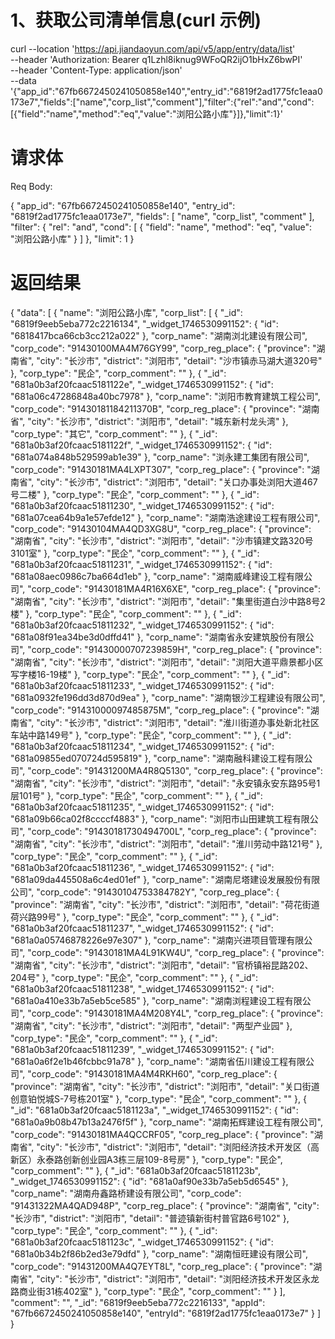 
# 1、获取公司清单信息(curl 示例)

curl --location 'https://api.jiandaoyun.com/api/v5/app/entry/data/list' \
--header 'Authorization: Bearer q1Lzhl8iknug9WFoQR2ijO1bHxZ6bwPI' \
--header 'Content-Type: application/json' \
--data '{"app_id":"67fb6672450241050858e140","entry_id":"6819f2ad1775fc1eaa0173e7","fields":["name","corp_list","comment"],"filter":{"rel":"and","cond":[{"field":"name","method":"eq","value":"浏阳公路小库"}]},"limit":1}'

# 请求体

Req Body:

{
  "app_id": "67fb6672450241050858e140",
  "entry_id": "6819f2ad1775fc1eaa0173e7",
  "fields": [
    "name",
    "corp_list",
    "comment"
  ],
  "filter": {
    "rel": "and",
    "cond": [
      {
        "field": "name",
        "method": "eq",
        "value": "浏阳公路小库"
      }
    ]
  },
  "limit": 1
}


# 返回结果

{
  "data": [
    {
      "name": "浏阳公路小库",
      "corp_list": [
        {
          "_id": "6819f9eeb5eba772c2216134",
          "_widget_1746530991152": {
            "id": "6818417bca66cb3cc212a022"
          },
          "corp_name": "湖南浏北建设有限公司",
          "corp_code": "91430100MA4M76GY99",
          "corp_reg_place": {
            "province": "湖南省",
            "city": "长沙市",
            "district": "浏阳市",
            "detail": "沙市镇赤马湖大道320号"
          },
          "corp_type": "民企",
          "corp_comment": ""
        },
        {
          "_id": "681a0b3af20fcaac5181122e",
          "_widget_1746530991152": {
            "id": "681a06c47286848a40bc7978"
          },
          "corp_name": "浏阳市教育建筑工程公司",
          "corp_code": "91430181184211370B",
          "corp_reg_place": {
            "province": "湖南省",
            "city": "长沙市",
            "district": "浏阳市",
            "detail": "城东新村龙头湾"
          },
          "corp_type": "其它",
          "corp_comment": ""
        },
        {
          "_id": "681a0b3af20fcaac5181122f",
          "_widget_1746530991152": {
            "id": "681a074a848b529599ab1e39"
          },
          "corp_name": "浏永建工集团有限公司",
          "corp_code": "91430181MA4LXPT307",
          "corp_reg_place": {
            "province": "湖南省",
            "city": "长沙市",
            "district": "浏阳市",
            "detail": "关口办事处浏阳大道467号二楼"
          },
          "corp_type": "民企",
          "corp_comment": ""
        },
        {
          "_id": "681a0b3af20fcaac51811230",
          "_widget_1746530991152": {
            "id": "681a07cea64b9a1e57efde12"
          },
          "corp_name": "湖南浩途建设工程有限公司",
          "corp_code": "91430104MA4QD3XG8U",
          "corp_reg_place": {
            "province": "湖南省",
            "city": "长沙市",
            "district": "浏阳市",
            "detail": "沙市镇建文路320号3101室"
          },
          "corp_type": "民企",
          "corp_comment": ""
        },
        {
          "_id": "681a0b3af20fcaac51811231",
          "_widget_1746530991152": {
            "id": "681a08aec0986c7ba664d1eb"
          },
          "corp_name": "湖南威峰建设工程有限公司",
          "corp_code": "91430181MA4R16X6XE",
          "corp_reg_place": {
            "province": "湖南省",
            "city": "长沙市",
            "district": "浏阳市",
            "detail": "集里街道白沙中路8号2楼"
          },
          "corp_type": "民企",
          "corp_comment": ""
        },
        {
          "_id": "681a0b3af20fcaac51811232",
          "_widget_1746530991152": {
            "id": "681a08f91ea34be3d0dffd41"
          },
          "corp_name": "湖南省永安建筑股份有限公司",
          "corp_code": "91430000707239859H",
          "corp_reg_place": {
            "province": "湖南省",
            "city": "长沙市",
            "district": "浏阳市",
            "detail": "浏阳大道平鼎景都小区写字楼16-19楼"
          },
          "corp_type": "民企",
          "corp_comment": ""
        },
        {
          "_id": "681a0b3af20fcaac51811233",
          "_widget_1746530991152": {
            "id": "681a0932fe196dd3d870d9ea"
          },
          "corp_name": "湖南银沙工程建设有限公司",
          "corp_code": "91431000097485875M",
          "corp_reg_place": {
            "province": "湖南省",
            "city": "长沙市",
            "district": "浏阳市",
            "detail": "淮川街道办事处新北社区车站中路149号"
          },
          "corp_type": "民企",
          "corp_comment": ""
        },
        {
          "_id": "681a0b3af20fcaac51811234",
          "_widget_1746530991152": {
            "id": "681a09855ed070724d595819"
          },
          "corp_name": "湖南融科建设工程有限公司",
          "corp_code": "91431200MA4R8Q5130",
          "corp_reg_place": {
            "province": "湖南省",
            "city": "长沙市",
            "district": "浏阳市",
            "detail": "永安镇永安东路95号1层101号"
          },
          "corp_type": "民企",
          "corp_comment": ""
        },
        {
          "_id": "681a0b3af20fcaac51811235",
          "_widget_1746530991152": {
            "id": "681a09b66ca02f8ccccf4883"
          },
          "corp_name": "浏阳市山田建筑工程有限公司",
          "corp_code": "91430181730494700L",
          "corp_reg_place": {
            "province": "湖南省",
            "city": "长沙市",
            "district": "浏阳市",
            "detail": "淮川劳动中路121号"
          },
          "corp_type": "民企",
          "corp_comment": ""
        },
        {
          "_id": "681a0b3af20fcaac51811236",
          "_widget_1746530991152": {
            "id": "681a09da445508a6c4ed01ef"
          },
          "corp_name": "湖南尼塔建设发展股份有限公司",
          "corp_code": "91430104753384782Y",
          "corp_reg_place": {
            "province": "湖南省",
            "city": "长沙市",
            "district": "浏阳市",
            "detail": "荷花街道荷兴路99号"
          },
          "corp_type": "民企",
          "corp_comment": ""
        },
        {
          "_id": "681a0b3af20fcaac51811237",
          "_widget_1746530991152": {
            "id": "681a0a05746878226e97e307"
          },
          "corp_name": "湖南兴进项目管理有限公司",
          "corp_code": "91430181MA4L91KW4U",
          "corp_reg_place": {
            "province": "湖南省",
            "city": "长沙市",
            "district": "浏阳市",
            "detail": "官桥镇裕昆路202、 204号"
          },
          "corp_type": "民企",
          "corp_comment": ""
        },
        {
          "_id": "681a0b3af20fcaac51811238",
          "_widget_1746530991152": {
            "id": "681a0a410e33b7a5eb5ce585"
          },
          "corp_name": "湖南浏程建设工程有限公司",
          "corp_code": "91430181MA4M208Y4L",
          "corp_reg_place": {
            "province": "湖南省",
            "city": "长沙市",
            "district": "浏阳市",
            "detail": "两型产业园"
          },
          "corp_type": "民企",
          "corp_comment": ""
        },
        {
          "_id": "681a0b3af20fcaac51811239",
          "_widget_1746530991152": {
            "id": "681a0a6f2e1b46fcbbc91a78"
          },
          "corp_name": "湖南省伍川建设工程有限公司",
          "corp_code": "91430181MA4M4RKH60",
          "corp_reg_place": {
            "province": "湖南省",
            "city": "长沙市",
            "district": "浏阳市",
            "detail": "关口街道创意铂悦城S-7号栋201室"
          },
          "corp_type": "民企",
          "corp_comment": ""
        },
        {
          "_id": "681a0b3af20fcaac5181123a",
          "_widget_1746530991152": {
            "id": "681a0a9b08b47b13a2476f5f"
          },
          "corp_name": "湖南拓辉建设工程有限公司",
          "corp_code": "91430181MA4QCCRF05",
          "corp_reg_place": {
            "province": "湖南省",
            "city": "长沙市",
            "district": "浏阳市",
            "detail": "浏阳经济技术开发区（高新区）永泰路创新创业园A3栋三层109-8号房"
          },
          "corp_type": "民企",
          "corp_comment": ""
        },
        {
          "_id": "681a0b3af20fcaac5181123b",
          "_widget_1746530991152": {
            "id": "681a0af90e33b7a5eb5d6545"
          },
          "corp_name": "湖南舟鑫路桥建设有限公司",
          "corp_code": "91431322MA4QAD948P",
          "corp_reg_place": {
            "province": "湖南省",
            "city": "长沙市",
            "district": "浏阳市",
            "detail": "普迹镇新街村普官路6号102"
          },
          "corp_type": "民企",
          "corp_comment": ""
        },
        {
          "_id": "681a0b3af20fcaac5181123c",
          "_widget_1746530991152": {
            "id": "681a0b34b2f86b2ed3e79dfd"
          },
          "corp_name": "湖南恒旺建设有限公司",
          "corp_code": "91431200MA4Q7EYT8L",
          "corp_reg_place": {
            "province": "湖南省",
            "city": "长沙市",
            "district": "浏阳市",
            "detail": "浏阳经济技术开发区永龙路商业街31栋402室"
          },
          "corp_type": "民企",
          "corp_comment": ""
        }
      ],
      "comment": "",
      "_id": "6819f9eeb5eba772c2216133",
      "appId": "67fb6672450241050858e140",
      "entryId": "6819f2ad1775fc1eaa0173e7"
    }
  ]
}